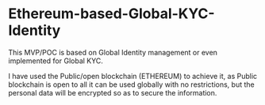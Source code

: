 # Ethereum-based-Global-KYC-Identity
This MVP/POC is based on Global Identity management or even implemented for Global KYC. 

I have used the Public/open blockchain (ETHEREUM) to achieve it, as Public blockchain is open to all it can be used globally with no restrictions, but the personal data will be encrypted so as  to secure the information.
